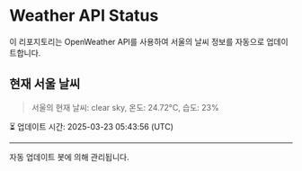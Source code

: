 
# Weather API Status

이 리포지토리는 OpenWeather API를 사용하여 서울의 날씨 정보를 자동으로 업데이트합니다.

## 현재 서울 날씨
> 서울의 현재 날씨: clear sky, 온도: 24.72°C, 습도: 23%

⏳ 업데이트 시간: 2025-03-23 05:43:56 (UTC)

---
자동 업데이트 봇에 의해 관리됩니다.
